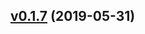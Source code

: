 <a name="v0.1.7"></a>
## [v0.1.7](https://github.com/alexseitsinger/data-controller/compare/31fd3fab022a6370bbf672ed3fe7bccd76acbbc6...v0.1.7) (2019-05-31)


